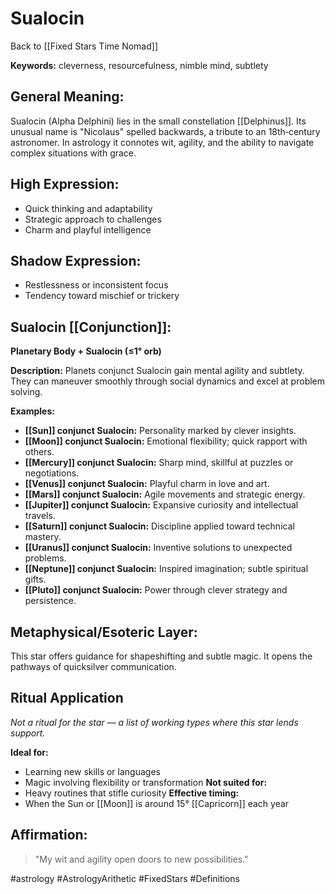 # Sualocin

Back to [[Fixed Stars Time Nomad]]

**Keywords:** cleverness, resourcefulness, nimble mind, subtlety

## General Meaning:
Sualocin (Alpha Delphini) lies in the small constellation [[Delphinus]]. Its unusual name is "Nicolaus" spelled backwards, a tribute to an 18th‑century astronomer. In astrology it connotes wit, agility, and the ability to navigate complex situations with grace.

## High Expression:
- Quick thinking and adaptability
- Strategic approach to challenges
- Charm and playful intelligence

## Shadow Expression:
- Restlessness or inconsistent focus
- Tendency toward mischief or trickery

## Sualocin [[Conjunction]]:

**Planetary Body + Sualocin (≤1° orb)**

**Description:**
Planets conjunct Sualocin gain mental agility and subtlety. They can maneuver smoothly through social dynamics and excel at problem solving.

**Examples:**
- **[[Sun]] conjunct Sualocin:** Personality marked by clever insights.
- **[[Moon]] conjunct Sualocin:** Emotional flexibility; quick rapport with others.
- **[[Mercury]] conjunct Sualocin:** Sharp mind, skillful at puzzles or negotiations.
- **[[Venus]] conjunct Sualocin:** Playful charm in love and art.
- **[[Mars]] conjunct Sualocin:** Agile movements and strategic energy.
- **[[Jupiter]] conjunct Sualocin:** Expansive curiosity and intellectual travels.
- **[[Saturn]] conjunct Sualocin:** Discipline applied toward technical mastery.
- **[[Uranus]] conjunct Sualocin:** Inventive solutions to unexpected problems.
- **[[Neptune]] conjunct Sualocin:** Inspired imagination; subtle spiritual gifts.
- **[[Pluto]] conjunct Sualocin:** Power through clever strategy and persistence.

## Metaphysical/Esoteric Layer:
This star offers guidance for shapeshifting and subtle magic. It opens the pathways of quicksilver communication.

## Ritual Application
*Not a ritual for the star — a list of working types where this star lends support.*

**Ideal for:**
- Learning new skills or languages
- Magic involving flexibility or transformation
**Not suited for:**
- Heavy routines that stifle curiosity
**Effective timing:**
- When the Sun or [[Moon]] is around 15° [[Capricorn]] each year

## Affirmation:

> "My wit and agility open doors to new possibilities."

#astrology #AstrologyArithetic #FixedStars #Definitions
